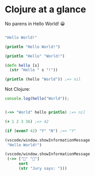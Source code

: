 <div class="slide">

# Clojure at a glance

No parens in Hello World! 😀
<div class="gutters-10 row">
<div class="column">



``` clojure
"Hello World!"
```

``` clojure
(println "Hello World!")

(println "Hello" "World!")

(defn hello [s]
  (str "Hello " s "!"))

(println (hello "World")) ;=> nil
```

Not Clojure:
``` ts
console.log(hello("World"));
```
</div>

<div class="column">

``` clojure
(->> "World" hello println) ;=> nil

(+ 1 2 3 36) ;=> 42

(if (even? 42) "Y" "N") ;=> "Y"

(vscode/window.showInformationMessage
 "Hello World!")

(vscode/window.showInformationMessage
 (->> ["🥚" "🐔"]
      sort
      (str "Jury says: ")))
```

</div>
</div>

</div>
